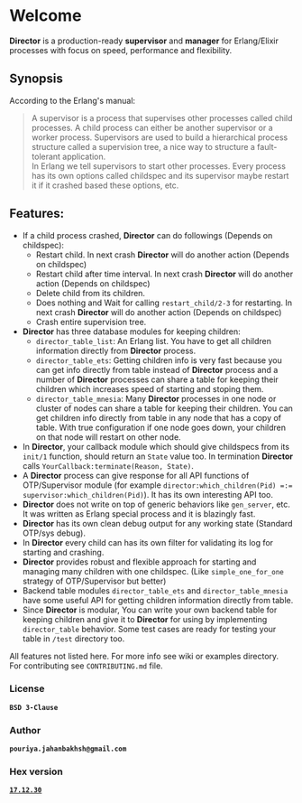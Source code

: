# Welcome
**Director** is a production-ready **supervisor** and **manager** for Erlang/Elixir processes with focus on speed, performance and flexibility.

## Synopsis
According to the Erlang's manual:  
>A supervisor is a process that supervises other processes called child processes. A child process can either be another supervisor or a worker process. Supervisors are used to build a hierarchical process structure called a supervision tree, a nice way to structure a fault-tolerant application.  
>In Erlang we tell supervisors to start other processes. Every process has its own options called childspec and its supervisor maybe restart it if it crashed based these options, etc.


## Features:  
* If a child process crashed, **Director** can do followings (Depends on childspec):
    * Restart child. In next crash **Director** will do another action (Depends on childspec)
    * Restart child after time interval. In next crash **Director** will do another action (Depends on childspec)
    * Delete child from its children.
    * Does nothing and Wait for calling `restart_child/2-3` for restarting. In next crash **Director** will do another action (Depends on childspec)
    * Crash entire supervision tree.  
* **Director** has three database modules for keeping children:
	* `director_table_list`: An Erlang list. You have to get all children information directly from **Director** process.  
	* `director_table_ets`: Getting children info is very fast because you can get info directly from table instead of **Director** process and a number of **Director** processes can share a table for keeping their children which increases speed of starting and stoping them.  
	* `director_table_mnesia`: Many **Director** processes in one node or cluster of nodes can share a table for keeping their children. You can get children info directly from table in any node that has a copy of table. With true configuration if one node goes down, your children on that node will restart on other node.  
* In **Director**, your callback module which should give childspecs from its `init/1` function, should return an `State` value too. In termination **Director** calls `YourCallback:terminate(Reason, State)`.  
* A **Director** process can give response for all API functions of OTP/Supervisor module (for example `director:which_children(Pid) =:= supervisor:which_children(Pid)`). It has its own interesting API too.  
* **Director** does not write on top of generic behaviors like `gen_server`, etc. It was written as Erlang special process and it is blazingly fast.  
* **Director** has its own clean debug output for any working state (Standard OTP/sys debug).  
* In **Director** every child can has its own filter for validating its log for starting and crashing.  
* **Director** provides robust and flexible approach for starting and managing many children with one childspec. (Like `simple_one_for_one` strategy of OTP/Supervisor but better)  
* Backend table modules `director_table_ets` and `director_table_mnesia` have some useful API for getting children information directly from table.  
* Since **Director** is modular, You can write your own backend table for keeping children and give it to **Director** for using by implementing `director_table` behavior. Some test cases are ready for testing your table in `/test` directory too.  

All features not listed here.  For more info see wiki or examples directory.  
For contributing see `CONTRIBUTING.md` file.

### License
**`BSD 3-Clause`**


### Author
**`pouriya.jahanbakhsh@gmail.com`**


### Hex version
[**`17.12.30`**](https://hex.pm/packages/director)
